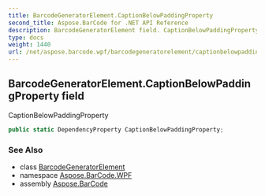 ```yaml
---
title: BarcodeGeneratorElement.CaptionBelowPaddingProperty
second_title: Aspose.BarCode for .NET API Reference
description: BarcodeGeneratorElement field. CaptionBelowPaddingProperty
type: docs
weight: 1440
url: /net/aspose.barcode.wpf/barcodegeneratorelement/captionbelowpaddingproperty/
---
```

## BarcodeGeneratorElement.CaptionBelowPaddingProperty field

CaptionBelowPaddingProperty

```csharp
public static DependencyProperty CaptionBelowPaddingProperty;
```

### See Also

* class [BarcodeGeneratorElement](../)
* namespace [Aspose.BarCode.WPF](../../barcodegeneratorelement/)
* assembly [Aspose.BarCode](../../../)


